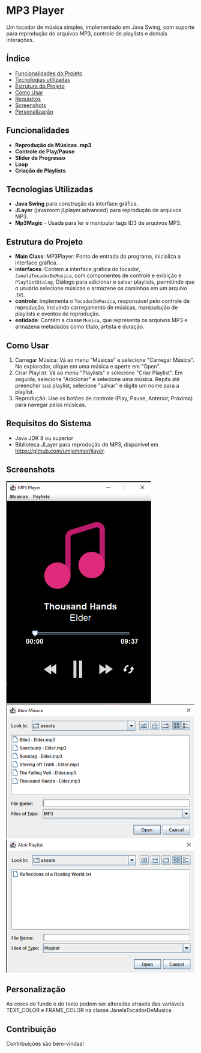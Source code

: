 # MP3 Player

Um tocador de música simples, implementado em Java Swing, com suporte para reprodução de arquivos MP3, controle de playlists e demais interações.

## Índice
- <a href="#funcionalidades">Funcionalidades do Projeto</a>
- <a href="#tecnologias-utilizadas">Tecnologias utilizadas</a>
- <a href="#estrutura-do-projeto">Estrutura do Projeto</a>
- <a href="#como-usar">Como Usar</a>
- <a href="#requisitos-do-sistema">Requisitos</a>
- <a href="#screenshots">Screenshots</a>
- <a href="#personalização">Personalização</a>

## Funcionalidades
- **Reprodução de  Músicas .mp3**
- **Controle de Play/Pause**
- **Slider de Progresso**
- **Loop**
- **Criação de Playlists**

## Tecnologias Utilizadas
- **Java Swing** para construção da interface gráfica.
- **JLayer** (javazoom.jl.player.advanced) para reprodução de arquivos MP3.
- **Mp3Magic** - Usada para ler e manipular tags ID3 de arquivos MP3.

## Estrutura do Projeto
- **Main Class**: MP3Player: Ponto de entrada do programa, inicializa a interface gráfica.
- **interfaces**: Contém a interface gráfica do tocador, `JanelaTocadorDeMusica`, com componentes de controle e exibição e `PlaylistDialog`, Diálogo para adicionar e salvar playlists, permitindo que o usuário selecione músicas e armazene os caminhos em um arquivo .txt.
- **controle**: Implementa o `TocadorDeMusica`, responsável pelo controle de reprodução, incluindo carregamento de músicas, manipulação de playlists e eventos de reprodução.
- **entidade**: Contém a classe `Musica`, que representa os arquivos MP3 e armazena metadados como título, artista e duração.

## Como Usar
1. Carregar Música: Vá ao menu "Músicas" e selecione "Carregar Música". No explorador, clique em uma música e aperte em "Open".
2. Criar Playlist: Vá ao menu "Playlists" e selecione "Criar Playlist". Em seguida, selecione "Adicionar" e selecione uma música. Repita até preencher sua playlist, selecione "salvar" e digite um nome para a playlist. 
3. Reprodução: Use os botões de controle (Play, Pause, Anterior, Próxima) para navegar pelas músicas.

## Requisitos do Sistema

- Java JDK 8 ou superior
- Biblioteca JLayer para reprodução de MP3, disponível em https://github.com/umjammer/jlayer.

## Screenshots
<img title="Tela Inicial" src="src/assets/ss1.png">
<img title="Carregar Músicas" src="src/assets/ss2.png">
<img title="Carregar Playlists" src="src/assets/ss3.png">

## Personalização
As cores do fundo e do texto podem ser alteradas através das variáveis TEXT_COLOR e FRAME_COLOR na classe JanelaTocadorDeMusica.

## Contribuição

Contribuições são bem-vindas!
